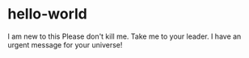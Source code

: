 # hello-world
I am new to this
Please don't kill me.  Take me to your leader.  I have an urgent message for your universe!
